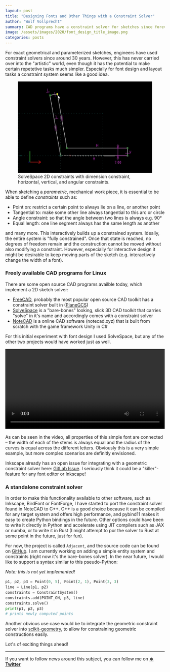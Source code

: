 ```yaml
---
layout: post
title: "Designing Fonts and Other Things with a Constraint Solver"
author: "Wolf Vollprecht"
summary: CAD programs have a constraint solver for sketches since forever, but they are generally missing from graphics software.
image: /assets/images/2020/font_design_title_image.png
categories: posts
---
```


<p class="subtitle">
	For exact geometrical and parameterized sketches, engineers have used constraint solvers 
	since around 30 years. However, this has never carried 
	over into the "artistic" world, even though it has the potential to make 
	certain repetetive tasks much simpler. Especially for font design and layout
	tasks a constraint system seems like a good idea.
</p>

<figure>
	<img src="/assets/images/2020/solvespace_1.png" alt="SolveSpace 2D constraints"/>
	<figcaption>SolveSpace 2D constraints with dimension constraint, 
	horizontal, vertical, and angular constraints.</figcaption>
</figure>

When sketching a _parametric_, mechanical work piece, it is essential to be able to define _constraints_ such as:

- Point on: restrict a certain point to always lie on a line, or another point
- Tangential to: make some other line always tangential to this arc or circle
- Angle constraint: so that the angle between two lines is always e.g. 90°
- Equal length: one line segment always has the same length as another

and many more. This interactively builds up a constrained system. Ideally, the
entire system is "fully constrained". Once that state is reached, no degrees of freedom remain and the construction cannot be moved without also modifying a constraint. However, especially for interactive design it might be desirable to keep moving parts of the sketch (e.g. interactively change the width of a font). 

### Freely available CAD programs for Linux

There are some open source CAD programs availble today, which implement a 2D sketch
solver:

- [FreeCAD](https://freecadweb.org), probably the most popular open source CAD toolkit has a constraint solver built in ([PlaneGCS](https://github.com/FreeCAD/FreeCAD/tree/b2ffebf1c0ecee57bf5329f4d2546fd98f3f6399/src/Mod/Sketcher/App/planegcs))
- [SolveSpace](http://solvespace.com/) is a "bare-bones" looking, slick 3D CAD toolkit that carries "solve" in it's name
  and accordingly comes with a constraint solver
- [NoteCAD](http://notecad.xyz) is a online CAD software (notecad.xyz) that is
  built from scratch with the game framework Unity in C#

For this initial experiment with font design I used SolveSpace, but any of the other two projects would have worked just as well.

<video width="100%" controls autoplay="true">
  <source src="/assets/images/2020/constrained_font.webm" type="video/webm">
</video>

As can be seen in the video, all properties of this simple font are connected – the width of each of the stems is always equal and the radius of the curves is equal across the different letters. Obviously this is a very simple example, but more complex scenarios are definitly envisioned.

Inkscape already has an open issue for integrating with a geometric constraint solver here: [GitLab Issue](https://gitlab.com/inkscape/inbox/issues/1465). I seriously think it could be a "killer"-feature for any font editor or Inkscape!

### A standalone constraint solver

In order to make this functionality available to other software, such as Inkscape, BirdFont or FontForge, I have started to port the constraint solver found in NoteCAD to C++. C++ is a good choice because it can be compiled for any target system and offers high performance, and pybind11 makes it easy to create Python bindings in the future. Other options could have been to write it directly in Python and accelerate using JIT compilers such as JAX or numba, or to write it in Rust (I might attempt to por the solver to Rust at some point in the future, just for fun).

For now, the project is called `Adjacent`, and the source code can be found on [GitHub](https://github.com/evil-spirit/Adjacent). I am currently working on adding a simple entity system and constraints (right now it's the bare-bones solver). In the near future, I would like to support a syntax similar to this pseudo-Python:

_Note: this is not yet implemented!_

```py
p1, p2, p3 = Point(0, 5), Point(2, 1), Point(3, 3) 
line = Line(p1, p2)
constraints = ConstraintSystem()
constraints.add(POINT_ON, p3, line)
constraints.solve()
print(p1, p2, p3)
# prints newly computed points
```

Another obvious use case would be to integrate the geometric constraint solver into [scikit-geometry](https://github.com/scikit-geometry/scikit-geometry), to allow for constraining geometric constructions easily.

Lot's of exciting things ahead!

---

If you want to follow news around this subject, you can follow me on **[⇒ Twitter](https://twitter.com/@wuoulf)**